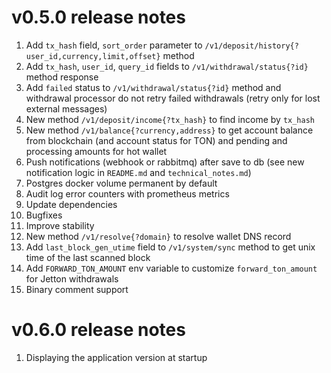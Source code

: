 # v0.5.0 release notes

1. Add `tx_hash` field, `sort_order` parameter to `/v1/deposit/history{?user_id,currency,limit,offset}` method
2. Add `tx_hash`, `user_id`, `query_id` fields to `/v1/withdrawal/status{?id}` method response
3. Add `failed` status to `/v1/withdrawal/status{?id}` method and withdrawal processor do not retry failed withdrawals (retry only for lost external messages)
4. New method `/v1/deposit/income{?tx_hash}` to find income by `tx_hash`
5. New method `/v1/balance{?currency,address}` to get account balance from blockchain (and account status for TON) and pending and processing amounts for hot wallet
6. Push notifications (webhook or rabbitmq) after save to db (see new notification logic in `README.md` and `technical_notes.md`)
7. Postgres docker volume permanent by default
8. Audit log error counters with prometheus metrics
9. Update dependencies
10. Bugfixes
11. Improve stability
12. New method `/v1/resolve{?domain}` to resolve wallet DNS record
13. Add `last_block_gen_utime` field to `/v1/system/sync` method to get unix time of the last scanned block
14. Add `FORWARD_TON_AMOUNT` env variable to customize `forward_ton_amount` for Jetton withdrawals
15. Binary comment support

# v0.6.0 release notes
1. Displaying the application version at startup